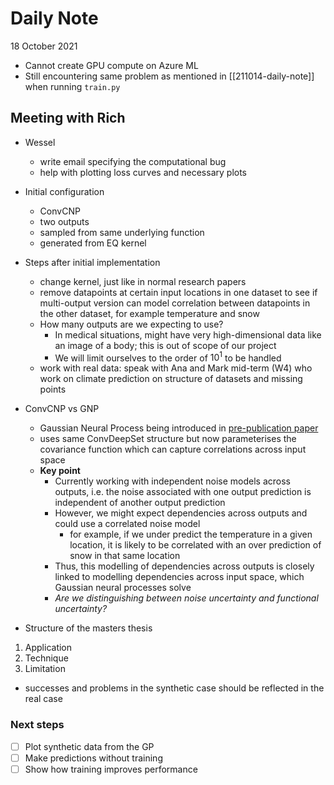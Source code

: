 # Daily Note

18 October 2021

- Cannot create GPU compute on Azure ML
- Still encountering same problem as mentioned in [[211014-daily-note]] when running `train.py`

## Meeting with Rich

- Wessel
	- write email specifying the computational bug
	- help with plotting loss curves and necessary plots

- Initial configuration
	- ConvCNP
	- two outputs
	- sampled from same underlying function
	- generated from EQ kernel

- Steps after initial implementation
	- change kernel, just like in normal research papers
	- remove datapoints at certain input locations in one dataset to see if multi-output version can model correlation between datapoints in the other dataset, for example temperature and snow
	- How many outputs are we expecting to use?
		- In medical situations, might have very high-dimensional data like an image of a body; this is out of scope of our project
		- We will limit ourselves to the order of $10^1$ to be handled
	- work with real data: speak with Ana and Mark mid-term (W4) who work on climate prediction on structure of datasets and missing points

- ConvCNP vs GNP
	- Gaussian Neural Process being introduced in [pre-publication paper](https://openreview.net/forum?id=3pugbNqOh5m)
	- uses same ConvDeepSet structure but now parameterises the covariance function which can capture correlations across input space
	- **Key point**
		- Currently working with independent noise models across outputs, i.e. the noise associated with one output prediction is independent of another output prediction
		- However, we might expect dependencies across outputs and could use a correlated noise model
			- for example, if we under predict the temperature in a given location, it is likely to be correlated with an over prediction of snow in that same location
		- Thus, this modelling of dependencies across outputs is closely linked to modelling dependencies across input space, which Gaussian neural processes solve
		- _Are we distinguishing between noise uncertainty and functional uncertainty?_

- Structure of the masters thesis
1. Application
2. Technique
3. Limitation
- successes and problems in the synthetic case should be reflected in the real case

### Next steps
- [ ] Plot synthetic data from the GP
- [ ] Make predictions without training
- [ ] Show how training improves performance